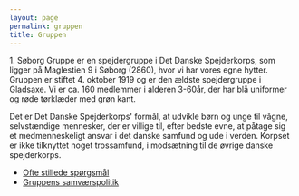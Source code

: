 ```yaml
---
layout: page
permalink: gruppen
title: Gruppen
---
```

1\. Søborg Gruppe er en spejdergruppe i Det Danske Spejderkorps, som ligger på Maglestien 9 i Søborg (2860), hvor vi har vores egne hytter. <br />Gruppen er stiftet 4. oktober 1919 og er den ældste spejdergruppe i Gladsaxe.&nbsp;Vi er ca. 160 medlemmer i alderen 3-60år, der&nbsp;har blå uniformer og røde tørklæder med grøn kant.

Det er Det Danske Spejderkorps' formål, at udvikle børn og unge til vågne, selvstændige mennesker, der er villige til, efter bedste evne, at påtage sig et medmenneskeligt ansvar i det danske samfund og ude i verden.&nbsp;Korpset er ikke tilknyttet noget trossamfund, i modsætning til de øvrige danske spejderkorps.

- [Ofte stillede spørgsmål](/faq/)
- [Gruppens samværspolitik](/files/samvaerspolitik2018.pdf)
